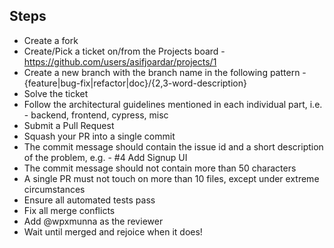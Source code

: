## Steps
- Create a fork
- Create/Pick a ticket on/from the Projects board - https://github.com/users/asifjoardar/projects/1
- Create a new branch with the branch name in the following pattern - {feature|bug-fix|refactor|doc}/{2,3-word-description}
- Solve the ticket
- Follow the architectural guidelines mentioned in each individual part, i.e. - backend, frontend, cypress, misc
- Submit a Pull Request
- Squash your PR into a single commit
- The commit message should contain the issue id and a short description of the problem, e.g. - #4 Add Signup UI
- The commit message should not contain more than 50 characters
- A single PR must not touch on more than 10 files, except under extreme circumstances
- Ensure all automated tests pass
- Fix all merge conflicts
- Add @wpxmunna as the reviewer
- Wait until merged and rejoice when it does!
